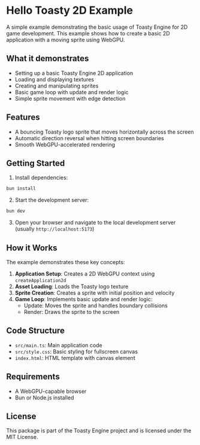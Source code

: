 # Hello Toasty 2D Example

A simple example demonstrating the basic usage of Toasty Engine for 2D game development. This example shows how to create a basic 2D application with a moving sprite using WebGPU.

## What it demonstrates

- Setting up a basic Toasty Engine 2D application
- Loading and displaying textures
- Creating and manipulating sprites
- Basic game loop with update and render logic
- Simple sprite movement with edge detection

## Features

- A bouncing Toasty logo sprite that moves horizontally across the screen
- Automatic direction reversal when hitting screen boundaries
- Smooth WebGPU-accelerated rendering

## Getting Started

1. Install dependencies:
```bash
bun install
```

2. Start the development server:
```bash
bun dev
```

3. Open your browser and navigate to the local development server (usually `http://localhost:5173`)

## How it Works

The example demonstrates these key concepts:

1. **Application Setup**: Creates a 2D WebGPU context using `createApplication2d`
2. **Asset Loading**: Loads the Toasty logo texture
3. **Sprite Creation**: Creates a sprite with initial position and velocity
4. **Game Loop**: Implements basic update and render logic:
   - Update: Moves the sprite and handles boundary collisions
   - Render: Draws the sprite to the screen

## Code Structure

- `src/main.ts`: Main application code
- `src/style.css`: Basic styling for fullscreen canvas
- `index.html`: HTML template with canvas element

## Requirements

- A WebGPU-capable browser
- Bun or Node.js installed

## License

This package is part of the Toasty Engine project and is licensed under the MIT License.
